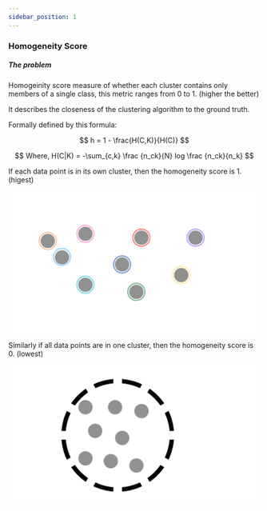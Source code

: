 ```yaml
---
sidebar_position: 1
---
```


### Homogeneity Score

##### The problem





Homogeinity score measure of whether each cluster contains only members of a single class, this metric ranges from 0 to 1. (higher the better)

It describes the closeness of the clustering algorithm to the ground truth.

Formally defined by this formula:

$$
h = 1 - \frac{H(C,K)}{H(C)}
$$

$$
Where, H(C|K) = -\sum_{c,k} \frac {n_ck}{N} log \frac {n_ck}{n_k} 
$$

If each data point is in its own cluster, then the homogeneity score is 1. (higest)

![1.png](../images/10_HS/1.png)

Similarly if all data points are in one cluster, then the homogeneity score is 0. (lowest)

![2.png](../images/10_HS/2.png)

